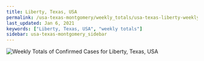 ```yaml
---
title: Liberty, Texas, USA
permalink: /usa-texas-montgomery/weekly_totals/usa-texas-liberty-weekly_totals.html
last_updated: Jan 6, 2021
keywords: ["Liberty, Texas, USA", "weekly totals"]
sidebar: usa-texas-montgomery_sidebar
---
```


![Weekly Totals of Confirmed Cases for Liberty, Texas, USA](/covid_tracker/images/graphs/usa-texas-liberty-weekly_totals_graph.png)
